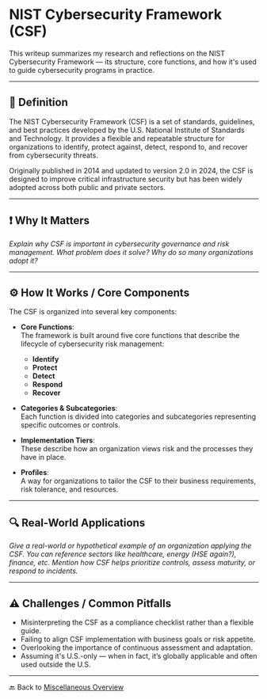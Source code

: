 # NIST Cybersecurity Framework (CSF)

This writeup summarizes my research and reflections on the NIST Cybersecurity Framework — its structure, core functions, and how it's used to guide cybersecurity programs in practice.

---

## 📝 Definition  
The NIST Cybersecurity Framework (CSF) is a set of standards, guidelines, and best practices developed by the U.S. National Institute of Standards and Technology. It provides a flexible and repeatable structure for organizations to identify, protect against, detect, respond to, and recover from cybersecurity threats.

Originally published in 2014 and updated to version 2.0 in 2024, the CSF is designed to improve critical infrastructure security but has been widely adopted across both public and private sectors.

---

## ❗ Why It Matters  
*Explain why CSF is important in cybersecurity governance and risk management. What problem does it solve? Why do so many organizations adopt it?*

---

## ⚙️ How It Works / Core Components  

The CSF is organized into several key components:

- **Core Functions**:  
  The framework is built around five core functions that describe the lifecycle of cybersecurity risk management:
  - **Identify**  
  - **Protect**  
  - **Detect**  
  - **Respond**  
  - **Recover**

- **Categories & Subcategories**:  
  Each function is divided into categories and subcategories representing specific outcomes or controls.

- **Implementation Tiers**:  
  These describe how an organization views risk and the processes they have in place.

- **Profiles**:  
  A way for organizations to tailor the CSF to their business requirements, risk tolerance, and resources.

---

## 🔍 Real-World Applications  
*Give a real-world or hypothetical example of an organization applying the CSF. You can reference sectors like healthcare, energy (HSE again?), finance, etc. Mention how CSF helps prioritize controls, assess maturity, or respond to incidents.*

---

## ⚠️ Challenges / Common Pitfalls  
- Misinterpreting the CSF as a compliance checklist rather than a flexible guide.
- Failing to align CSF implementation with business goals or risk appetite.
- Overlooking the importance of continuous assessment and adaptation.
- Assuming it's U.S.-only — when in fact, it’s globally applicable and often used outside the U.S.

---

🔙 Back to [Miscellaneous Overview](README.md)
